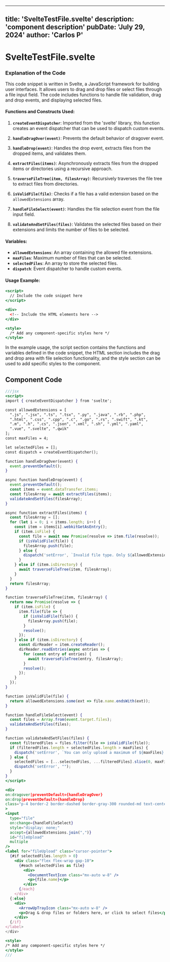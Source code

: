 ---
  title: 'SvelteTestFile.svelte'
  description: 'component description'
  pubDate: 'July 29, 2024'
  author: 'Carlos P'
  ---
  
  
  
  # SvelteTestFile.svelte
  ### Explanation of the Code

This code snippet is written in Svelte, a JavaScript framework for building user interfaces. It allows users to drag and drop files or select files through a file input field. The code includes functions to handle file validation, drag and drop events, and displaying selected files.

#### Functions and Constructs Used:

1. **`createEventDispatcher`**: Imported from the 'svelte' library, this function creates an event dispatcher that can be used to dispatch custom events.

2. **`handleDragOver(event)`**: Prevents the default behavior of dragover event.

3. **`handleDrop(event)`**: Handles the drop event, extracts files from the dropped items, and validates them.

4. **`extractFiles(items)`**: Asynchronously extracts files from the dropped items or directories using a recursive approach.

5. **`traverseFileTree(item, filesArray)`**: Recursively traverses the file tree to extract files from directories.

6. **`isValidFile(file)`**: Checks if a file has a valid extension based on the `allowedExtensions` array.

7. **`handleFileSelect(event)`**: Handles the file selection event from the file input field.

8. **`validateAndSetFiles(files)`**: Validates the selected files based on their extensions and limits the number of files to be selected.

#### Variables:

- **`allowedExtensions`**: An array containing the allowed file extensions.
- **`maxFiles`**: Maximum number of files that can be selected.
- **`selectedFiles`**: An array to store the selected files.
- **`dispatch`**: Event dispatcher to handle custom events.

#### Usage Example:

```jsx
<script>
  // Include the code snippet here
</script>

<div>
  <!-- Include the HTML elements here -->
</div>

<style>
  /* Add any component-specific styles here */
</style>
```

In the example usage, the script section contains the functions and variables defined in the code snippet, the HTML section includes the drag and drop area with file selection functionality, and the style section can be used to add specific styles to the component.
  
  ## Component Code
  ```jsx
  ///jsx
  <script>
  import { createEventDispatcher } from 'svelte';

  const allowedExtensions = [
    ".js", ".jsx", ".ts", ".tsx", ".py", ".java", ".rb", ".php",
    ".html", ".css", ".cpp", ".c", ".go", ".rs", ".swift", ".kt",
    ".m", ".h", ".cs", ".json", ".xml", ".sh", ".yml", ".yaml",
    ".vue", ".svelte", ".qwik"
  ];
  const maxFiles = 4;

  let selectedFiles = [];
  const dispatch = createEventDispatcher();

  function handleDragOver(event) {
    event.preventDefault();
  }

  async function handleDrop(event) {
    event.preventDefault();
    const items = event.dataTransfer.items;
    const filesArray = await extractFiles(items);
    validateAndSetFiles(filesArray);
  }

  async function extractFiles(items) {
    const filesArray = [];
    for (let i = 0; i < items.length; i++) {
      const item = items[i].webkitGetAsEntry();
      if (item.isFile) {
        const file = await new Promise(resolve => item.file(resolve));
        if (isValidFile(file)) {
          filesArray.push(file);
        } else {
          dispatch('setError', `Invalid file type. Only ${allowedExtensions.join(", ")} files are allowed.`);
        }
      } else if (item.isDirectory) {
        await traverseFileTree(item, filesArray);
      }
    }
    return filesArray;
  }

  function traverseFileTree(item, filesArray) {
    return new Promise(resolve => {
      if (item.isFile) {
        item.file(file => {
          if (isValidFile(file)) {
            filesArray.push(file);
          }
          resolve();
        });
      } else if (item.isDirectory) {
        const dirReader = item.createReader();
        dirReader.readEntries(async entries => {
          for (const entry of entries) {
            await traverseFileTree(entry, filesArray);
          }
          resolve();
        });
      }
    });
  }

  function isValidFile(file) {
    return allowedExtensions.some(ext => file.name.endsWith(ext));
  }

  function handleFileSelect(event) {
    const files = Array.from(event.target.files);
    validateAndSetFiles(files);
  }

  function validateAndSetFiles(files) {
    const filteredFiles = files.filter(file => isValidFile(file));
    if (filteredFiles.length + selectedFiles.length > maxFiles) {
      dispatch('setError', `You can only upload a maximum of ${maxFiles} files.`);
    } else {
      selectedFiles = [...selectedFiles, ...filteredFiles].slice(0, maxFiles);
      dispatch('setError', "");
    }
  }
</script>

<div
  on:dragover|preventDefault={handleDragOver}
  on:drop|preventDefault={handleDrop}
  class="p-4 border-2 border-dashed border-gray-300 rounded-md text-center cursor-pointer mb-4 h-96 w-96 flex overflow-y-scroll items-center justify-center"
>
  <input
    type="file"
    on:change={handleFileSelect}
    style="display: none;"
    accept={allowedExtensions.join(",")}
    id="fileUpload"
    multiple
  />
  <label for="fileUpload" class="cursor-pointer">
    {#if selectedFiles.length > 0}
      <div class="flex flex-wrap gap-10">
        {#each selectedFiles as file}
          <div>
            <DocumentTextIcon class="mx-auto w-8" />
            <p>{file.name}</p>
          </div>
        {/each}
      </div>
    {:else}
      <div>
        <ArrowUpTrayIcon class="mx-auto w-8" />
        <p>Drag & drop files or folders here, or click to select files</p>
      </div>
    {/if}
  </label>
</div>

<style>
/* Add any component-specific styles here */
</style>
  ///
  ```
  